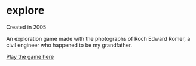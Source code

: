 # explore

Created in 2005

An exploration game made with the photographs of Roch Edward Romer, a civil engineer who happened to be my grandfather.

[Play the game here](http://nicolasromer.com/explore-game/index.html)
